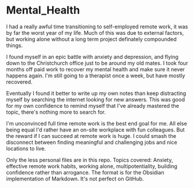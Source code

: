 # Mental_Health

I had a really awful time transitioning to self-employed remote work, it was by far the worst year of my life.  Much of this was due to external factors, but working alone without a long term project definately compounded things. 

I found myself in an epic battle with anxiety and depression, and flying down to the Christchurch office just to be around my old mates. I took four months off paid work to recover my mental health and make sure it never happens again. I'm still going to a therapist once a week, but have mostly recovered.  

Eventually I found it better to write up my own notes than keep distracting myself by searching the internet looking for new answers.  This was good for my own confidence to remind myself that I've already mastered the topic, there's nothing more to search for.

I'm unconvinced full time remote work is the best end goal for me. All else being equal I'd rather have an on-site workplace with fun colleagues. But the reward if I can succeed at remote work is huge.  I could smash the disconnect between finding meaningful and challenging jobs and nice locations to live.

Only the less personal files are in this repo. Topics covered: Anxiety, effective remote work habits, working alone, multipotentiality, building confidence rather than arrogance.  The format is for the Obsidian implementation of Markdown.  It's not perfect on GitHub.
